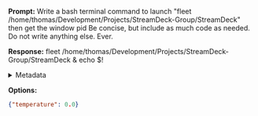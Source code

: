 **Prompt:**
Write a bash terminal command to launch  "fleet /home/thomas/Development/Projects/StreamDeck-Group/StreamDeck" then get the window pid
Be concise, but include as much code as needed. Do not write anything else. Ever.


**Response:**
fleet /home/thomas/Development/Projects/StreamDeck-Group/StreamDeck & echo $!

<details><summary>Metadata</summary>

- Duration: 3591 ms
- Datetime: 2023-10-16T19:46:27.801740
- Model: gpt-3.5-turbo-0613

</details>

**Options:**
```json
{"temperature": 0.0}
```


